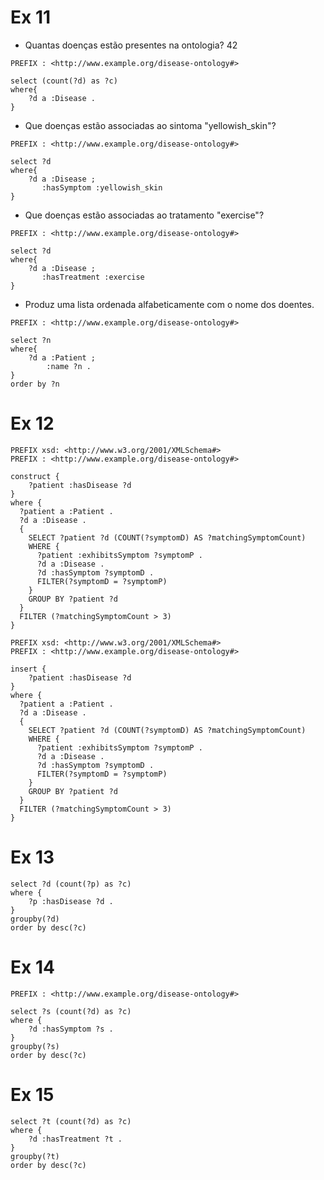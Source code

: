 # Ex 11

+ Quantas doenças estão presentes na ontologia? 42

```
PREFIX : <http://www.example.org/disease-ontology#>

select (count(?d) as ?c)
where{
    ?d a :Disease .
}
```


+ Que doenças estão associadas ao sintoma "yellowish_skin"?

```
PREFIX : <http://www.example.org/disease-ontology#>

select ?d
where{
    ?d a :Disease ;
       :hasSymptom :yellowish_skin
}
```


+ Que doenças estão associadas ao tratamento "exercise"?

```
PREFIX : <http://www.example.org/disease-ontology#>

select ?d
where{
    ?d a :Disease ;
       :hasTreatment :exercise
}
```


+ Produz uma lista ordenada alfabeticamente com o nome dos doentes.

```
PREFIX : <http://www.example.org/disease-ontology#>

select ?n
where{
    ?d a :Patient ;
    	:name ?n .
}
order by ?n
```


# Ex 12

```
PREFIX xsd: <http://www.w3.org/2001/XMLSchema#>
PREFIX : <http://www.example.org/disease-ontology#>

construct {
    ?patient :hasDisease ?d
}
where {
  ?patient a :Patient .
  ?d a :Disease .   
  {
    SELECT ?patient ?d (COUNT(?symptomD) AS ?matchingSymptomCount)
    WHERE {
      ?patient :exhibitsSymptom ?symptomP .
      ?d a :Disease .
      ?d :hasSymptom ?symptomD .
      FILTER(?symptomD = ?symptomP)
    }
    GROUP BY ?patient ?d
  }
  FILTER (?matchingSymptomCount > 3)
}

PREFIX xsd: <http://www.w3.org/2001/XMLSchema#>
PREFIX : <http://www.example.org/disease-ontology#>

insert {
    ?patient :hasDisease ?d
}
where {
  ?patient a :Patient .
  ?d a :Disease .   
  {
    SELECT ?patient ?d (COUNT(?symptomD) AS ?matchingSymptomCount)
    WHERE {
      ?patient :exhibitsSymptom ?symptomP .
      ?d a :Disease .
      ?d :hasSymptom ?symptomD .
      FILTER(?symptomD = ?symptomP)
    }
    GROUP BY ?patient ?d
  }
  FILTER (?matchingSymptomCount > 3)
}
```


# Ex 13

```
select ?d (count(?p) as ?c)
where {
	?p :hasDisease ?d .
}
groupby(?d)
order by desc(?c)
```


# Ex 14

```
PREFIX : <http://www.example.org/disease-ontology#>

select ?s (count(?d) as ?c)
where {
	?d :hasSymptom ?s .
}
groupby(?s)
order by desc(?c)
```


# Ex 15

```
select ?t (count(?d) as ?c)
where {
	?d :hasTreatment ?t .
}
groupby(?t)
order by desc(?c)
```